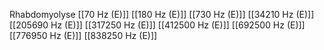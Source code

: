 Rhabdomyolyse
[[70 Hz (E)]]
[[180 Hz (E)]]
[[730 Hz (E)]]
[[34210 Hz (E)]]
[[205690 Hz (E)]]
[[317250 Hz (E)]]
[[412500 Hz (E)]]
[[692500 Hz (E)]]
[[776950 Hz (E)]]
[[838250 Hz (E)]]
